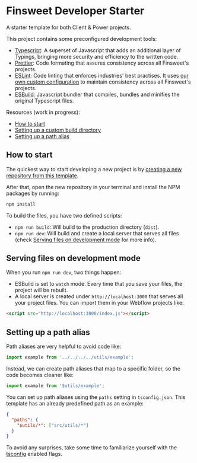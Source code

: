 # Finsweet Developer Starter

A starter template for both Client & Power projects.

This project contains some preconfigured development tools:

- [Typescript](https://www.typescriptlang.org/): A superset of Javascript that adds an additional layer of Typings, bringing more security and efficiency to the written code.
- [Prettier](https://prettier.io/): Code formating that assures consistency across all Finsweet's projects.
- [ESLint](https://eslint.org/): Code linting that enforces industries' best practises. It uses [our own custom configuration](https://github.com/finsweet/eslint-config) to maintain consistency across all Finsweet's projects.
- [ESBuild](https://esbuild.github.io/): Javascript bundler that compiles, bundles and minifies the original Typescript files.

Resources (work in progress):

- [How to start](#how-to-start)
- [Setting up a custom build directory](#setting-up-a-custom-build-directory)
- [Setting up a path alias](#setting-up-a-path-alias)

## How to start

The quickest way to start developing a new project is by [creating a new repository from this template](https://docs.github.com/en/github/creating-cloning-and-archiving-repositories/creating-a-repository-from-a-template#creating-a-repository-from-a-template).

After that, open the new repository in your terminal and install the NPM packages by running:

```bash
npm install
```

To build the files, you have two defined scripts:

- `npm run build`: Will build to the production directory (`dist`).
- `npm run dev`: Will build and create a local server that serves all files (check [Serving files on development mode](#serving-files-on-development-mode) for more info).

## Serving files on development mode

When you run `npm run dev`, two things happen:

- ESBuild is set to `watch` mode. Every time that you save your files, the project will be rebuilt.
- A local server is created under `http://localhost:3000` that serves all your project files. You can import them in your Webflow projects like:

```html
<script src="http://localhost:3000/index.js"></script>
```

## Setting up a path alias

Path aliases are very helpful to avoid code like:

```typescript
import example from '../../../../utils/example';
```

Instead, we can create path aliases that map to a specific folder, so the code becomes cleaner like:

```typescript
import example from '$utils/example';
```

You can set up path aliases using the `paths` setting in `tsconfig.json`. This template has an already predefined path as an example:

```json
{
  "paths": {
    "$utils/*": ["src/utils/*"]
  }
}
```

To avoid any surprises, take some time to familiarize yourself with the [tsconfig](/tsconfig.json) enabled flags.
